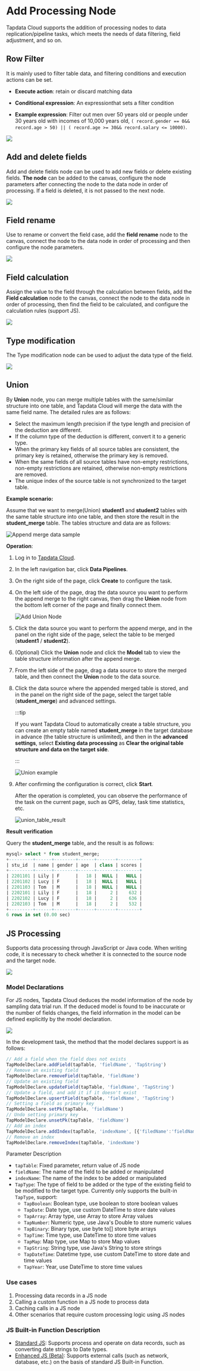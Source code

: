# Add Processing Node

Tapdata Cloud supports the addition of processing nodes to data replication/pipeline tasks, which meets the needs of data filtering, field adjustment, and so on.

## Row Filter

It is mainly used to filter table data, and filtering conditions and execution actions can be set.

* **Execute action**: retain or discard matching data

* **Conditional expression**: An expressionthat sets a filter condition
* **Example expression**: Filter out men over 50 years old or people under 30 years old with incomes of 10,000 years old, `( record.gender == 0&& record.age > 50) || ( record.age >= 30&& record.salary <= 10000)`.

![](../../images/data_dev_row_filter_setting_en.png)



## Add and delete fields

Add and delete fields node can be used to add new fields or delete existing fields. **The node** can be added to the canvas, configure the node parameters after connecting the node to the data node in order of processing. If a field is deleted, it is not passed to the next node.

![](../../images/add_and_delete_fields.png)



## Field rename

Use to rename or convert the field case, add the **field rename** node to the canvas, connect the node to the data node in order of processing and then configure the node parameters.

![](../../images/rename_fields.png)



## Field calculation

Assign the value to the field through the calculation between fields, add the **Field calculation** node to the canvas, connect the node to the data node in order of processing, then find the field to be calculated, and configure the calculation rules (support JS).

![](../../images/field_calculation_en.png)



## Type modification

The Type modification node can be used to adjust the data type of the field.

![](../../images/data_dev_column_type_setting.png)





## <span id="union-node">Union</span>

By **Union** node, you can merge multiple tables with the same/similar structure into one table, and Tapdata Cloud will merge the data with the same field name. The detailed rules are as follows:

- Select the maximum length precision if the type length and precision of the deduction are different.
- If the column type of the deduction is different, convert it to a generic type.
- When the primary key fields of all source tables are consistent, the primary key is retained, otherwise the primary key is removed.
- When the same fields of all source tables have non-empty restrictions, non-empty restrictions are retained, otherwise non-empty restrictions are removed.
- The unique index of the source table is not synchronized to the target table.



**Example scenario:**

Assume that we want to merge(Union) **student1** and **student2** tables with the same table structure into one table, and then store the result in the **student_merge** table. The tables structure and data are as follows:

![Append merge data sample](../../images/table_union_demo.png)



**Operation**:

1. Log in to [Tapdata Cloud](https://cloud.tapdata.net/console/v3/).

2. In the left navigation bar, click **Data Pipelines**.

3. On the right side of the page, click **Create** to configure the task.

4. On the left side of the page, drag the data source you want to perform the append merge to the right canvas, then drag the **Union** node from the bottom left corner of the page and finally connect them.

   ![Add Union Node](../../images/add_union_node_en.png)

5. Click the data source you want to perform the append merge, and in the panel on the right side of the page, select the table to be merged (**student1** / **student2**).

6. (Optional) Click the **Union** node and click the **Model** tab to view the table structure information after the append merge.

7. From the left side of the page, drag a data source to store the merged table, and then connect the **Union** node to the data source.

8. Click the data source where the appended merged table is stored, and in the panel on the right side of the page, select the target table (**student_merge**) and advanced settings.

   :::tip

   If you want Tapdata Cloud to automatically create a table structure, you can create an empty table named **student_merge** in the target database in advance (the table structure is unlimited), and then in the **advanced settings**, select **Existing data processing** as **Clear the original table structure and data on the target side**.

   :::

   ![Union example](../../images/union_table_demo_en.png)

9. After confirming the configuration is correct, click **Start**.

   After the operation is completed, you can observe the performance of the task on the current page, such as QPS, delay, task time statistics, etc.

   ![union_table_result](../../images/union_table_result_en.png)



**Result verification**

Query the **student_merge** table, and the result is as follows:

```sql
mysql> select * from student_merge;
+---------+------+--------+------+-------+--------+
| stu_id  | name | gender | age  | class | scores |
+---------+------+--------+------+-------+--------+
| 2201101 | Lily | F      |   18 |  NULL |   NULL |
| 2201102 | Lucy | F      |   18 |  NULL |   NULL |
| 2201103 | Tom  | M      |   18 |  NULL |   NULL |
| 2202101 | Lily | F      |   18 |     2 |    632 |
| 2202102 | Lucy | F      |   18 |     2 |    636 |
| 2202103 | Tom  | M      |   18 |     2 |    532 |
+---------+------+--------+------+-------+--------+
6 rows in set (0.00 sec)
```

## <span id="js-process">JS Processing</span>

Supports data processing through JavaScript or Java code. When writing code, it is necessary to check whether it is connected to the source node and the target node.

![](../../images/js_nodes_en.png)

### Model Declarations

For JS nodes, Tapdata Cloud deduces the model information of the node by sampling data trial run. If the deduced model is found to be inaccurate or the number of fields changes, the field information in the model can be defined explicitly by the model declaration.

![](../../images/model_declarations_en.png)

In the development task, the method that the model declares support is as follows:

```javascript
// Add a field when the field does not exists
TapModelDeclare.addField(tapTable, 'fieldName', 'TapString')
// Remove an existing field
TapModelDeclare.removeField(tapTable, 'fieldName')
// Update an existing field
TapModelDeclare.updateField(tapTable, 'fieldName', 'TapString')
// Update a field, and add it if it doesn't exist
TapModelDeclare.upsertField(tapTable, 'fieldName', 'TapString')
// Setting a field as primary key
TapModelDeclare.setPk(tapTable, 'fieldName')
// Undo setting primary key
TapModelDeclare.unsetPk(tapTable, 'fieldName')
// Add an index
TapModelDeclare.addIndex(tapTable, 'indexName', [{'filedName':'fieldName1', 'order': 'asc'}])
// Remove an index
TapModelDeclare.removeIndex(tapTable, 'indexName')
```

Parameter Description

- `tapTable`: Fixed parameter, return value of JS node
- `fieldName`: The name of the field to be added or manipulated
- `indexName`: The name of the index to be added or manipulated
- `TapType`: The type of field to be added or the type of the existing field to be modified to the target type. Currently only supports the built-in `TapType`, support:
   - `TapBoolean`: Boolean type, use boolean to store boolean values
   - `TapDate`: Date type, use custom DateTime to store date values
   - `TapArray`: Array type, use Array to store Array values
   - `TapNumber`: Numeric type, use Java's Double to store numeric values
   - `TapBinary`: Binary type, use byte to[] store byte arrays
   - `TapTime`: Time type, use DateTime to store time values
   - `TapMap`: Map type, use Map to store Map values
   - `TapString`: String type, use Java's String to store strings
   - `TapDateTime`: Datetime type, use custom DateTime to store date and time values
   - `TapYear`: Year, use DateTime to store time values


### Use cases

1. Processing data records in a JS node
2. Calling a custom function in a JS node to process data
3. Caching calls in a JS node
4. Other scenarios that require custom processing logic using JS nodes

### JS Built-in Function Description

* [Standard JS](../../appendix/standard-js.md): Supports process and operate on data records, such as converting date strings to Date types.
* [Enhanced JS (Beta)](../../appendix/enhanced-js.md): Supports external calls (such as network, database, etc.) on the basis of standard JS Built-in Function.

